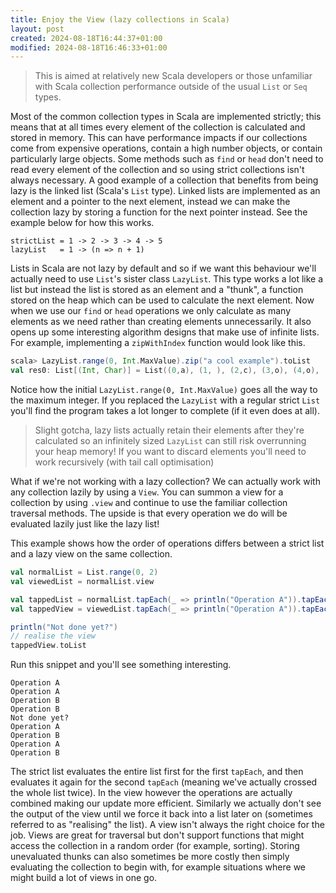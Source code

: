 ```yaml
---
title: Enjoy the View (lazy collections in Scala)
layout: post
created: 2024-08-18T16:44:37+01:00
modified: 2024-08-18T16:46:33+01:00
---
```


> This is aimed at relatively new Scala developers or those unfamiliar with Scala collection performance outside of the usual `List` or `Seq` types.

Most of the common collection types in Scala are implemented strictly; this means that at all times every element of the collection is calculated and stored in memory. This can have performance impacts if our collections come from expensive operations, contain a high number objects, or contain particularly large objects. Some methods such as `find` or `head` don't need to read every element of the collection and so using strict collections isn't always necessary. A good example of a collection that benefits from being lazy is the linked list (Scala's `List` type). Linked lists are implemented as an element and a pointer to the next element, instead we can make the collection lazy by storing a function for the next pointer instead. See the example below for how this works.

```
strictList = 1 -> 2 -> 3 -> 4 -> 5
lazyList   = 1 -> (n => n + 1)
```

Lists in Scala are not lazy by default and so if we want this behaviour we'll actually need to use `List`'s sister class `LazyList`. This type works a lot like a list but instead the list is stored as an element and a "thunk", a function stored on the heap which can be used to calculate the next element. Now when we use our `find` or `head` operations we only calculate as many elements as we need rather than creating elements unnecessarily. It also opens up some interesting algorithm designs that make use of infinite lists. For example, implementing a `zipWithIndex` function would look like this.

```scala
scala> LazyList.range(0, Int.MaxValue).zip("a cool example").toList
val res0: List[(Int, Char)] = List((0,a), (1, ), (2,c), (3,o), (4,o), (5,l), (6, ), (7,e), (8,x), (9,a), (10,m), (11,p), (12,l), (13,e))
```

Notice how the initial `LazyList.range(0, Int.MaxValue)` goes all the way to the maximum integer. If you replaced the `LazyList` with a regular strict `List` you'll find the program takes a lot longer to complete (if it even does at all).

> Slight gotcha, lazy lists actually retain their elements after they're calculated so an infinitely sized `LazyList` can still risk overrunning your heap memory! If you want to discard elements you'll need to work recursively (with tail call optimisation)

What if we're not working with a lazy collection? We can actually work with any collection lazily by using a `View`. You can summon a view for a collection by using `.view` and continue to use the familiar collection traversal methods. The upside is that every operation we do will be evaluated lazily just like the lazy list! 

This example shows how the order of operations differs between a strict list and a lazy view on the same collection. 

```scala
val normalList = List.range(0, 2)
val viewedList = normalList.view

val tappedList = normalList.tapEach(_ => println("Operation A")).tapEach(_ => println("Operation B"))
val tappedView = viewedList.tapEach(_ => println("Operation A")).tapEach(_ => println("Operation B"))

println("Not done yet?")
// realise the view
tappedView.toList
```

Run this snippet and you'll see something interesting.

```
Operation A
Operation A
Operation B
Operation B
Not done yet?
Operation A
Operation B
Operation A
Operation B
```

The strict list evaluates the entire list first for the first `tapEach`, and then evaluates it again for the second `tapEach` (meaning we've actually crossed the whole list twice). In the view however the operations are actually combined making our update more efficient. Similarly we actually don't see the output of the view until we force it back into a list later on (sometimes referred to as "realising" the list). A view isn't always the right choice for the job. Views are great for traversal but don't support functions that might access the collection in a random order (for example, sorting). Storing unevaluated thunks can also sometimes be more costly then simply evaluating the collection to begin with, for example situations where we might build a lot of views in one go.
